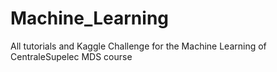 # Machine_Learning
All tutorials and Kaggle Challenge for the Machine Learning of CentraleSupelec MDS course
